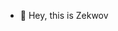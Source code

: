 - 👋 Hey, this is Zekwov

<!---
nikolas-AI/nikolas-AI is a ✨ special ✨ repository because its `README.md` (this file) appears on your GitHub profile.
You can click the Preview link to take a look at your changes.
--->
